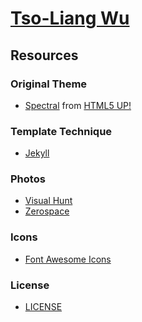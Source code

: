 [Tso-Liang Wu](http://tsoliangwu0130.github.io)
===============================================

Resources
---------

### Original Theme
* [Spectral](http://html5up.net/spectral) from [HTML5 UP!](http://html5up.net/)</br>

### Template Technique
* [Jekyll](https://github.com/jekyll/jekyll)</br>

### Photos
* [Visual Hunt](https://visualhunt.com/)</br>
* [Zerospace](http://zerospace.asika.tw/l)</br>

### Icons
* [Font Awesome Icons](http://fortawesome.github.io/Font-Awesome/icons/)</br>

### License
* [LICENSE](https://github.com/tsoliangwu0130/tsoliangwu0130.github.io/blob/master/LICENSE.txt)</br>